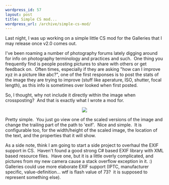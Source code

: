 ```yaml
--- 
wordpress_id: 57
layout: post
title: Simple CS mod...
wordpress_url: /archive/simple-cs-mod/
---
```


<p>Last night, I was up working on a simple little CS mod for the Galleries&nbsp;that I may release once v2.0 comes out.</p>
<p>I've been roaming a number of photography forums lately digging around for info on photography terminology and practices and such.&nbsp; One thing you frequently find is people posting pictures to share with others or get feedback on.&nbsp; Often times, especially if they are asking "how can I improve xyz in a picture like abc?", one of the first responses is to post the stats of the image they are trying to improve (stuff like aperature, ISO, shutter, focal length), as this info is sometimes over looked when first posted.</p>
<p>So, I thought, why not include it directly within the image when crossposting?&nbsp; And that is exactly what I wrote a mod for.</p>
<p align="center"><img src="http://test.qgyen.net/photos/images/1175/exif.aspx" /></p>
<p>Pretty simple.&nbsp; You just go view one of the scaled versions of the image and change the trailing part of the path to 'exif'.&nbsp; Nice and simple.&nbsp; It is configurable too, for the width/height of the scaled image, the location of the text, and the properties that it will show.</p>
<p>As a side note, think I am going to start a side project to overhaul the EXIF support in CS.&nbsp; Haven't found a good strong C# based EXIF library with XML based resource files.&nbsp; Have one, but it is a little overly complicated, and pictures from my new camera cause a stack overflow exception in it. :)&nbsp; Galleries could use more elaborate EXIF support (IPTC, manufacturer specific, value-definition... wtf is flash value of 73?&nbsp; it is supposed to represent something else).</p>
         

